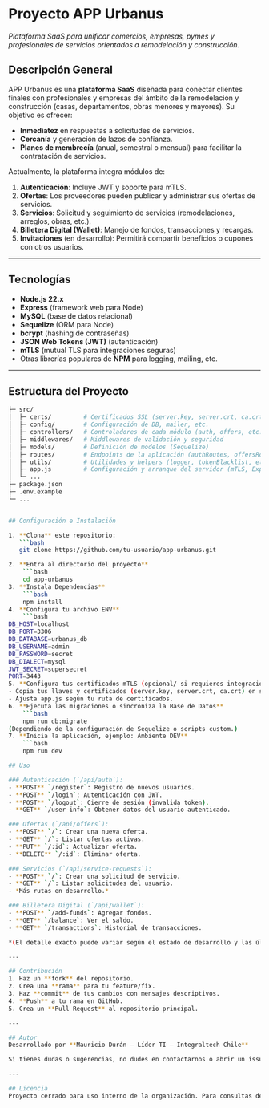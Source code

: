 # Proyecto APP Urbanus

_Plataforma SaaS para unificar comercios, empresas, pymes y profesionales de servicios orientados a remodelación y construcción._

## Descripción General

APP Urbanus es una **plataforma SaaS** diseñada para conectar clientes finales con profesionales y empresas del ámbito de la remodelación y construcción (casas, departamentos, obras menores y mayores). Su objetivo es ofrecer:

- **Inmediatez** en respuestas a solicitudes de servicios.  
- **Cercanía** y generación de lazos de confianza.  
- **Planes de membrecía** (anual, semestral o mensual) para facilitar la contratación de servicios.  

Actualmente, la plataforma integra módulos de:

1. **Autenticación**: Incluye JWT y soporte para mTLS.  
2. **Ofertas**: Los proveedores pueden publicar y administrar sus ofertas de servicios.  
3. **Servicios**: Solicitud y seguimiento de servicios (remodelaciones, arreglos, obras, etc.).  
4. **Billetera Digital (Wallet)**: Manejo de fondos, transacciones y recargas.  
5. **Invitaciones** (en desarrollo): Permitirá compartir beneficios o cupones con otros usuarios.  

---

## Tecnologías

- **Node.js 22.x**
- **Express** (framework web para Node)
- **MySQL** (base de datos relacional)
- **Sequelize** (ORM para Node)
- **bcrypt** (hashing de contraseñas)
- **JSON Web Tokens (JWT)** (autenticación)
- **mTLS** (mutual TLS para integraciones seguras)
- Otras librerías populares de **NPM** para logging, mailing, etc.

---

## Estructura del Proyecto


```bash
├─ src/
│  ├─ certs/         # Certificados SSL (server.key, server.crt, ca.crt)
│  ├─ config/        # Configuración de DB, mailer, etc.
│  ├─ controllers/   # Controladores de cada módulo (auth, offers, etc.)
│  ├─ middlewares/   # Middlewares de validación y seguridad
│  ├─ models/        # Definición de modelos (Sequelize)
│  ├─ routes/        # Endpoints de la aplicación (authRoutes, offersRoutes, etc.)
│  ├─ utils/         # Utilidades y helpers (logger, tokenBlacklist, etc.)
│  ├─ app.js         # Configuración y arranque del servidor (mTLS, Express)
│  └─ ...
├─ package.json
├─ .env.example
└─ ...


## Configuración e Instalación

1. **Clona** este repositorio:
   ```bash
   git clone https://github.com/tu-usuario/app-urbanus.git

2. **Entra al directorio del proyecto**
    ```bash
    cd app-urbanus
3. **Instala Dependencias**
    ```bash
    npm install
4. **Configura tu archivo ENV**
    ```bash
DB_HOST=localhost
DB_PORT=3306
DB_DATABASE=urbanus_db
DB_USERNAME=admin
DB_PASSWORD=secret
DB_DIALECT=mysql
JWT_SECRET=supersecret
PORT=3443
5. **Configura tus certificados mTLS (opcional/ si requieres integraciones seguras):**
- Copia tus llaves y certificados (server.key, server.crt, ca.crt) en src/certs/.
- Ajusta app.js según tu ruta de certificados.
6. **Ejecuta las migraciones o sincroniza la Base de Datos**
    ```bash
    npm run db:migrate
(Dependiendo de la configuración de Sequelize o scripts custom.)
7. **Inicia la aplicación, ejemplo: Ambiente DEV**
    ```bash
    npm run dev

## Uso

### Autenticación (`/api/auth`):
- **POST** `/register`: Registro de nuevos usuarios.  
- **POST** `/login`: Autenticación con JWT.  
- **POST** `/logout`: Cierre de sesión (invalida token).  
- **GET** `/user-info`: Obtener datos del usuario autenticado.  

### Ofertas (`/api/offers`):
- **POST** `/`: Crear una nueva oferta.  
- **GET** `/`: Listar ofertas activas.  
- **PUT** `/:id`: Actualizar oferta.  
- **DELETE** `/:id`: Eliminar oferta.  

### Servicios (`/api/service-requests`):
- **POST** `/`: Crear una solicitud de servicio.  
- **GET** `/`: Listar solicitudes del usuario.  
- *Más rutas en desarrollo.*  

### Billetera Digital (`/api/wallet`):
- **POST** `/add-funds`: Agregar fondos.  
- **GET** `/balance`: Ver el saldo.  
- **GET** `/transactions`: Historial de transacciones.  

*(El detalle exacto puede variar según el estado de desarrollo y las últimas implementaciones.)*

---

## Contribución
1. Haz un **fork** del repositorio.  
2. Crea una **rama** para tu feature/fix.  
3. Haz **commit** de tus cambios con mensajes descriptivos.  
4. **Push** a tu rama en GitHub.  
5. Crea un **Pull Request** al repositorio principal.  

---

## Autor
Desarrollado por **Mauricio Durán – Líder TI – Integraltech Chile**

Si tienes dudas o sugerencias, no dudes en contactarnos o abrir un issue.

---

## Licencia
Proyecto cerrado para uso interno de la organización. Para consultas de licenciamiento, contactar al equipo de soporte de **Integraltech Chile**.